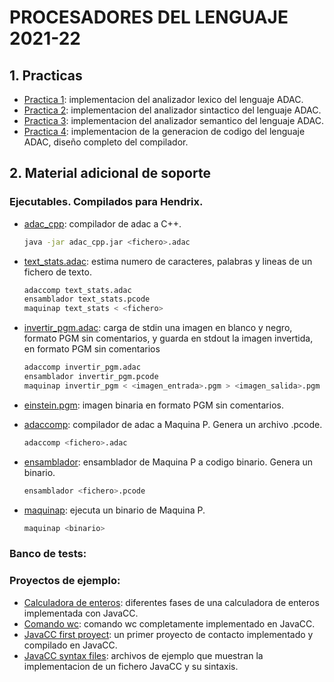 # PROCESADORES DEL LENGUAJE 2021-22
## 1. Practicas
- [Practica 1](https://github.com/ddevigner/pleng21-22/tree/main/practica_1): implementacion del analizador lexico del lenguaje ADAC.
- [Practica 2](https://github.com/ddevigner/pleng21-22/tree/main/practica_2): implementacion del analizador sintactico del lenguaje ADAC.
- [Practica 3](https://github.com/ddevigner/pleng21-22/tree/main/practica_3): implementacion del analizador semantico del lenguaje ADAC.
- [Practica 4](https://github.com/ddevigner/pleng21-22/tree/main/practica_4): implementacion de la generacion de codigo del lenguaje ADAC, diseño completo del compilador.

## 2. Material adicional de soporte
### Ejecutables. Compilados para Hendrix.
- [adac_cpp](https://github.com/ddevigner/pleng21-22/tree/main/doc/adac_cpp): compilador de adac a C++.
    ```bash
    java -jar adac_cpp.jar <fichero>.adac
    ```

- [text_stats.adac](https://github.com/ddevigner/pleng21-22/blob/main/doc/text_stats.adac): estima numero de caracteres, palabras y lineas de un fichero de texto.
    ```bash
    adaccomp text_stats.adac
    ensamblador text_stats.pcode
    maquinap text_stats < <fichero>
    ```

- [invertir_pgm.adac](https://github.com/ddevigner/pleng21-22/blob/main/doc/invertir_pgm.adac): carga de stdin una imagen en blanco y negro, formato PGM sin comentarios, y guarda en stdout la imagen invertida, en formato PGM sin comentarios
    ```bash
    adaccomp invertir_pgm.adac
    ensamblador invertir_pgm.pcode
    maquinap invertir_pgm < <imagen_entrada>.pgm > <imagen_salida>.pgm
    ```

- [einstein.pgm](https://github.com/ddevigner/pleng21-22/blob/main/doc/einstein.pgm): imagen binaria en formato PGM sin comentarios.

- [adaccomp](https://github.com/ddevigner/pleng21-22/blob/main/doc/adaccomp): compilador de adac a Maquina P. Genera un archivo .pcode.
    ```bash
    adaccomp <fichero>.adac
    ```

- [ensamblador](https://github.com/ddevigner/pleng21-22/blob/main/doc/ensamblador): ensamblador de Maquina P a codigo binario. Genera un binario.
    ```bash
    ensamblador <fichero>.pcode
    ```

- [maquinap](https://github.com/ddevigner/pleng21-22/blob/main/doc/maquinap): ejecuta un binario de Maquina P.
    ```bash
    maquinap <binario>
    ```

### Banco de tests:

### Proyectos de ejemplo:
- [Calculadora de enteros](https://github.com/ddevigner/pleng21-22/tree/main/material/calc_enteros): diferentes fases de una calculadora de enteros implementada con JavaCC.
- [Comando wc](https://github.com/ddevigner/pleng21-22/tree/main/material/wc): comando wc completamente implementado en JavaCC.
- [JavaCC first proyect](https://github.com/ddevigner/pleng21-22/blob/main/doc/javacc_xamples.zip): un primer proyecto de contacto implementado y compilado en JavaCC.
- [JavaCC syntax files](https://github.com/ddevigner/pleng21-22/blob/main/doc/calc_enteros_sint.zip): archivos de ejemplo que muestran la implementacion de un fichero JavaCC y su sintaxis.
